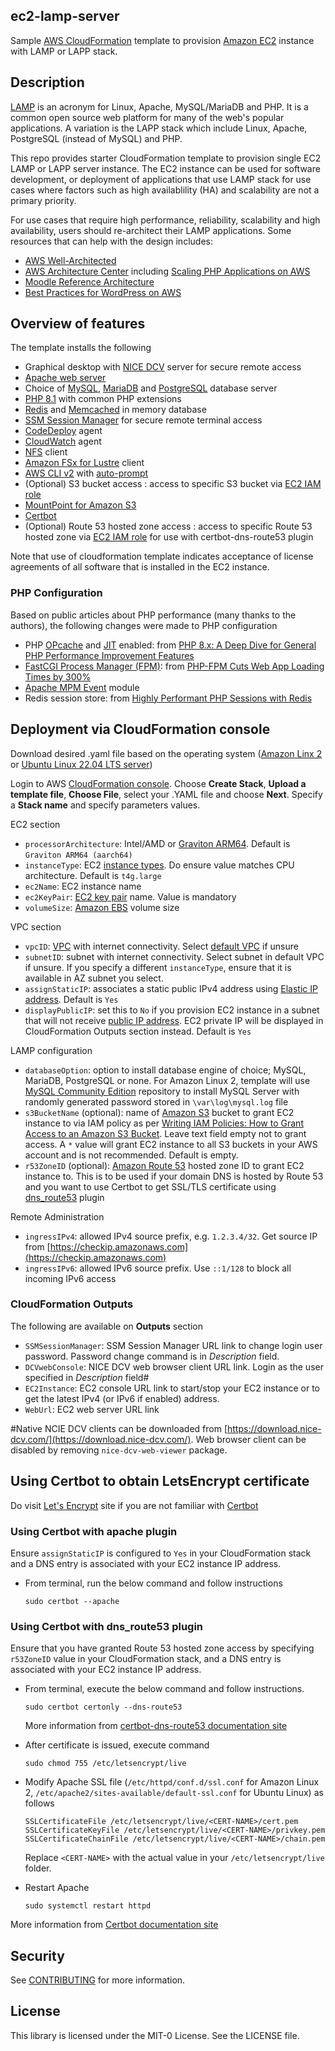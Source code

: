 ## ec2-lamp-server
Sample [AWS CloudFormation](https://aws.amazon.com/cloudformation/) template to provision [Amazon EC2](https://aws.amazon.com/ec2/) instance with LAMP or LAPP stack.

## Description
[LAMP](https://aws.amazon.com/what-is/lamp-stack/) is an acronym for Linux, Apache, MySQL/MariaDB and PHP. It is a common open source web platform for many of the web's popular applications.  A variation is the LAPP stack which include Linux, Apache, PostgreSQL (instead of MySQL) and PHP. 

This repo provides starter CloudFormation template to provision single EC2 LAMP or LAPP server instance. The EC2 instance can be used for software development, or deployment of applications that use LAMP stack for use cases where factors such as high availablility (HA) and scalability are not a primary priority. 

For use cases that require high performance, reliability, scalability and high availability, users should re-architect their LAMP applications. Some resources that can help with the design includes:
- [AWS Well-Architected](https://aws.amazon.com/architecture/well-architected/)
- [AWS Architecture Center](https://aws.amazon.com/architecture) including [Scaling PHP Applications on AWS](https://d1.awsstatic.com/architecture-diagrams/ArchitectureDiagrams/scaling-PHP-applications-on-AWS-ra.pdf)
- [Moodle Reference Architecture](https://docs.aws.amazon.com/architecture-diagrams/latest/moodle-learning-management-system-on-aws/moodle-learning-management-system-on-aws.html)
- [Best Practices for WordPress on AWS](https://docs.aws.amazon.com/whitepapers/latest/best-practices-wordpress/reference-architecture.html)

## Overview of features
The template installs the following
- Graphical desktop with [NICE DCV](https://aws.amazon.com/hpc/dcv/) server for secure remote access
- [Apache web server](https://www.apache.org/)
- Choice of [MySQL](https://www.mysql.com/), [MariaDB](https://mariadb.org/) and [PostgreSQL](https://www.postgresql.org/) database server
- [PHP 8.1](https://www.php.net/releases/8.1/en.php) with common PHP extensions
- [Redis](https://redis.io/) and [Memcached](https://memcached.org/) in memory database
- [SSM Session Manager](https://docs.aws.amazon.com/systems-manager/latest/userguide/session-manager.html) for secure remote terminal access
- [CodeDeploy](https://aws.amazon.com/codedeploy/) agent
- [CloudWatch](https://aws.amazon.com/cloudwatch/) agent
- [NFS](https://aws.amazon.com/efs/) client
- [Amazon FSx for Lustre](https://aws.amazon.com/fsx/lustre/) client
- [AWS CLI v2](https://aws.amazon.com/blogs/developer/aws-cli-v2-is-now-generally-available/) with [auto-prompt](https://docs.aws.amazon.com/cli/latest/userguide/cli-usage-parameters-prompting.html)
- (Optional) S3 bucket access : access to specific S3 bucket via [EC2 IAM role](https://docs.aws.amazon.com/AWSEC2/latest/UserGuide/iam-roles-for-amazon-ec2.html)
- [MountPoint for Amazon S3](https://aws.amazon.com/blogs/aws/mountpoint-for-amazon-s3-generally-available-and-ready-for-production-workloads/) 
- [Certbot](https://certbot.eff.org/)
- (Optional) Route 53 hosted zone access : access to specific Route 53 hosted zone via [EC2 IAM role](https://docs.aws.amazon.com/AWSEC2/latest/UserGuide/iam-roles-for-amazon-ec2.html) for use with certbot-dns-route53 plugin

  
Note that use of cloudformation template indicates acceptance of license agreements of all software that is installed in the EC2 instance. 


### PHP Configuration
Based on public articles about PHP performance (many thanks to the authors), the following changes were made to PHP configuration

- PHP [OPcache](https://www.php.net/manual/en/book.opcache.php) and [JIT](https://php.watch/versions/8.0/JIT) enabled: from [PHP 8.x: A Deep Dive for General PHP Performance Improvement Features](https://accesto.com/blog/php-performance-improvement-features/)
- [FastCGI Process Manager (FPM)](https://www.php.net/manual/en/install.fpm.php): from [PHP-FPM Cuts Web App Loading Times by 300%](https://www.cloudways.com/blog/php-fpm-on-cloud/) 
- [Apache MPM Event](https://httpd.apache.org/docs/2.4/mod/event.html) module
- Redis session store: from [Highly Performant PHP Sessions with Redis](https://levelup.gitconnected.com/highly-performant-php-sessions-with-redis-b2dc17b4f4e4)

## Deployment via CloudFormation console
Download desired .yaml file based on the operating system ([Amazon Linx 2](https://aws.amazon.com/amazon-linux-2/) or [Ubuntu Linux 22.04 LTS server](https://releases.ubuntu.com/jammy/)) 

Login to AWS [CloudFormation console](https://console.aws.amazon.com/cloudformation/home#/stacks/create/template). Choose **Create Stack**, **Upload a template file**, **Choose File**, select your .YAML file and choose **Next**. Specify a **Stack name** and specify parameters values. 

EC2 section
- `processorArchitecture`: Intel/AMD or [Graviton ARM64](https://aws.amazon.com/ec2/graviton/). Default is `Graviton ARM64 (aarch64)`
- `instanceType`: EC2 [instance types](https://aws.amazon.com/ec2/instance-types/). Do ensure value matches CPU architecture. Default is `t4g.large`
- `ec2Name`: EC2 instance name 
- `ec2KeyPair`: [EC2 key pair](https://docs.aws.amazon.com/AWSEC2/latest/UserGuide/ec2-key-pairs.html) name. Value is mandatory
- `volumeSize`: [Amazon EBS](https://docs.aws.amazon.com/AWSEC2/latest/UserGuide/AmazonEBS.html) volume size

VPC section
- `vpcID`: [VPC](https://docs.aws.amazon.com/vpc/latest/userguide/what-is-amazon-vpc.html) with internet connectivity. Select [default VPC](https://docs.aws.amazon.com/vpc/latest/userguide/default-vpc.html) if unsure
- `subnetID`: subnet with internet connectivity. Select subnet in default VPC if unsure. If you specify a different `instanceType`, ensure that it is available in AZ subnet you select. 
- `assignStaticIP`: associates a static public IPv4 address using [Elastic IP address](https://docs.aws.amazon.com/AWSEC2/latest/UserGuide/elastic-ip-addresses-eip.html). Default is `Yes`
- `displayPublicIP`: set this to `No` if you provision EC2 instance in a subnet that will not receive [public IP address](https://docs.aws.amazon.com/AWSEC2/latest/UserGuide/using-instance-addressing.html#concepts-public-addresses). EC2 private IP will be displayed in CloudFormation Outputs section instead. Default is `Yes`

LAMP configuration
- `databaseOption`: option to install database engine of choice;  MySQL, MariaDB, PostgreSQL or none. For Amazon Linux 2, template will use [MySQL Community Edition](https://www.mysql.com/products/community/) repository to install MySQL Server with randomly generated password stored in `\var\log\mysql.log` file
- `s3BucketName` (optional): name of [Amazon S3](https://aws.amazon.com/s3/) bucket to grant EC2 instance to via IAM policy as per [Writing IAM Policies: How to Grant Access to an Amazon S3 Bucket](https://aws.amazon.com/blogs/security/writing-iam-policies-how-to-grant-access-to-an-amazon-s3-bucket/).  Leave text field empty not to grant access. A `*` value will grant EC2 instance to all S3 buckets in your AWS account and is not recommended. Default is empty.
- `r53ZoneID` (optional): [Amazon Route 53](https://aws.amazon.com/route53/) hosted zone ID to grant EC2 instance to. This is to be used if your domain DNS is hosted by Route 53 and you want to use Certbot to get SSL/TLS certificate using [dns_route53](https://certbot-dns-route53.readthedocs.io/) plugin

Remote Administration
- `ingressIPv4`: allowed IPv4 source prefix, e.g. `1.2.3.4/32`. Get source IP from [https://checkip.amazonaws.com](https://checkip.amazonaws.com)
- `ingressIPv6`: allowed IPv6 source prefix. Use `::1/128` to block all incoming IPv6 access


### CloudFormation Outputs
The following are available on **Outputs** section 
- `SSMSessionManager`: SSM Session Manager URL link to change login user password. Password change command is in *Description* field.
- `DCVwebConsole`: NICE DCV web browser client URL link. Login as the user specified in *Description* field# 
- `EC2Instance`: EC2 console URL link to start/stop your EC2 instance or to get the latest IPv4 (or IPv6 if enabled) address.
- `WebUrl`: EC2 web server URL link

#Native NCIE DCV clients can be downloaded from [https://download.nice-dcv.com/](https://download.nice-dcv.com/).
Web browser client can be disabled by removing `nice-dcv-web-viewer` package.


## Using Certbot to obtain LetsEncrypt certificate
Do visit [Let's Encrypt](https://letsencrypt.org/) site if you are not familiar with [Certbot](https://certbot.eff.org/)

### Using Certbot with apache plugin
Ensure `assignStaticIP` is configured to `Yes` in your CloudFormation stack and a DNS entry is associated with your EC2 instance IP address.

- From terminal, run the below command and follow instructions
  ```
  sudo certbot --apache
  ```

### Using Certbot with dns_route53 plugin
Ensure that you have granted Route 53 hosted zone access by specifying `r53ZoneID` value in your CloudFormation stack, and a DNS entry is associated with your EC2 instance IP address.

- From terminal, execute the below command and follow instructions.  
  ```
  sudo certbot certonly --dns-route53
  ```
  More information from [certbot-dns-route53 documentation site](https://certbot-dns-route53.readthedocs.io)

- After certificate is issued, execute command
  ```
  sudo chmod 755 /etc/letsencrypt/live
  ```

- Modify Apache SSL file (`/etc/httpd/conf.d/ssl.conf` for Amazon Linux 2, `/etc/apache2/sites-available/default-ssl.conf` for Ubuntu Linux) as follows
  ```
  SSLCertificateFile /etc/letsencrypt/live/<CERT-NAME>/cert.pem
  SSLCertificateKeyFile /etc/letsencrypt/live/<CERT-NAME>/privkey.pem
  SSLCertificateChainFile /etc/letsencrypt/live/<CERT-NAME>/chain.pem
  ```
  Replace `<CERT-NAME>` with the actual value in your `/etc/letsencrypt/live` folder.

- Restart Apache
  ```
  sudo systemctl restart httpd
  ```

More information from [Certbot documentation site](https://eff-certbot.readthedocs.io/en/stable/using.html#where-are-my-certificates)


## Security

See [CONTRIBUTING](CONTRIBUTING.md#security-issue-notifications) for more information.

## License

This library is licensed under the MIT-0 License. See the LICENSE file.

